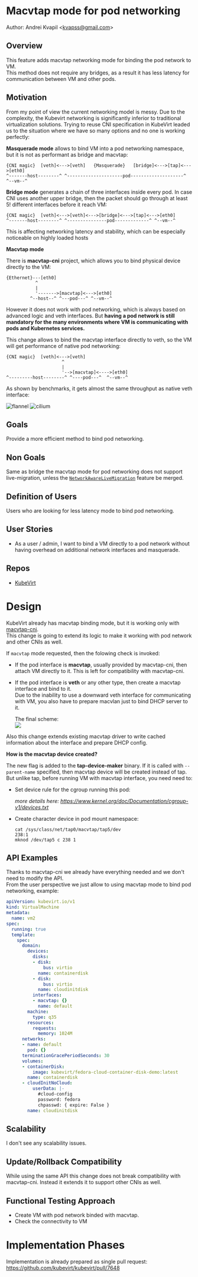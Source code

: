 # Macvtap mode for pod networking

Author: Andrei Kvapil \<kvapss@gmail.com\>

## Overview
This feature adds macvtap networking mode for binding the pod network to VM.  
This method does not require any bridges, as a result it has less latency for communication between VM and other pods.

## Motivation

From my point of view the current networking model is messy.
Due to the complexity, the Kubevirt networking is significantly inferior to traditional virtualization solutions.
Trying to reuse CNI specification in KubeVirt leaded us to the situation where we have so many options and no one is working perfectly:

**Masquerade mode** allows to bind VM into a pod networking namespace, but it is not as performant as bridge and macvtap:


```
{CNI magic}  [veth]<--->[veth]   {Masquerade}   [bridge]<--->[tap]<--->[eth0]
^-------host--------^ ^---------------------pod--------------------^ ^--vm--^
```

**Bridge mode** generates a chain of three interfaces inside every pod. In case CNI uses another upper bridge, then the packet should go through at least 5! different interfaces before it reach VM:

```
{CNI magic}  [veth]<--->[veth]<--->[bridge]<--->[tap]<--->[eth0]
^-------host--------^ ^---------------pod-------------^ ^--vm--^
```

This is affecting networking latency and stability, which can be especially noticeable on highly loaded hosts

**Macvtap mode**

There is **macvtap-cni** project, which allows you to bind physical device directly to the VM:

```
{Ethernet}---[eth0]
           ^
           |
           '------->[macvtap]<--->[eth0]
         ^--host--^ ^---pod---^ ^--vm--^
```


However it does not work with pod networking, which is always based on advanced logic and veth interfaces.
But **having a pod network is still mandatory for the many environments where VM is communicating with pods and Kubernetes services.**

This change allows to bind the macvtap interface directly to veth, so the VM will get performance of native pod networking:

```
{CNI magic}  [veth]<--->[veth]
                     ^
                     |
                     '-->[macvtap]<---->[eth0]
^---------host--------^ ^----pod---^  ^--vm--^
```

As shown by benchmarks, it gets almost the same throughput as native veth interface:

![flannel](latency-flannel.svg)
![cilium](latency-cilium.svg)

## Goals
Provide a more efficient method to bind pod networking.

## Non Goals
Same as bridge the macvtap mode for pod networking does not support live-migration, unless the [`NetworkAwareLiveMigration`](https://github.com/kubevirt/community/pull/182) feature be merged.

## Definition of Users
Users who are looking for less latency mode to bind pod networking.

## User Stories
* As a user / admin, I want to bind a VM directly to a pod network without having overhead on additional network interfaces and masquerade.

## Repos
- [KubeVirt](https://github.com/kubevirt/kubevirt)

# Design
KubeVirt already has macvtap binding mode, but it is working only with [macvtap-cni](https://github.com/kubevirt/macvtap-cni).  
This change is going to extend its logic to make it working with pod network and other CNIs as well.

If `macvtap` mode requested, then the folowing check is invoked:

- If the pod interface is **macvtap**, usually provided by macvtap-cni, then attach VM directly to it. This is left for compatibility with macvtap-cni.

- If the pod interface is **veth** or any other type, then create a macvtap interface and bind to it.  
  Due to the inability to use a downward veth interface for communicating with VM, you also have to prepare macvlan just to bind DHCP server to it.

  The final scheme:  
  ![](macvtap-mode-for-pod-networking.svg)

Also this change extends existing macvtap driver to write cached information about the interface and prepare DHCP config.

**How is the macvtap device created?**

The new flag is added to the **tap-device-maker** binary. If it is called with `--parent-name` specified, then macvtap device will be created instead of tap.  
But unlike tap, before running VM with macvtap interface, you need need to:

- Set device rule for the cgroup running this pod:

  *more details here: https://www.kernel.org/doc/Documentation/cgroup-v1/devices.txt*

- Create character device in pod mount namespace:
  ```
  cat /sys/class/net/tap0/macvtap/tap5/dev
  238:1
  mknod /dev/tap5 c 238 1
  ```

## API Examples
Thanks to macvtap-cni we already have everything needed and we don't need to modify the API.  
From the user perspective we just allow to using macvtap mode to bind pod networking, example:

```yaml
apiVersion: kubevirt.io/v1
kind: VirtualMachine
metadata:
  name: vm2
spec:
  running: true
  template:
    spec:
      domain:
        devices:
          disks:
          - disk:
              bus: virtio
            name: containerdisk
          - disk:
              bus: virtio
            name: cloudinitdisk
          interfaces:
          - macvtap: {}
            name: default
        machine:
          type: q35
        resources:
          requests:
            memory: 1024M
      networks:
      - name: default
        pod: {}
      terminationGracePeriodSeconds: 30
      volumes:
      - containerDisk:
          image: kubevirt/fedora-cloud-container-disk-demo:latest
        name: containerdisk
      - cloudInitNoCloud:
          userData: |-
            #cloud-config
            password: fedora
            chpasswd: { expire: False }
        name: cloudinitdisk
```


## Scalability
I don't see any scalability issues.

## Update/Rollback Compatibility
While using the same API this change does not break compatibility with macvtap-cni.
Instead it extends it to support other CNIs as well.

## Functional Testing Approach
- Create VM with pod network binded with macvtap.
- Check the connectivity to VM

# Implementation Phases
Implementation is already prepared as single pull request:
https://github.com/kubevirt/kubevirt/pull/7648
